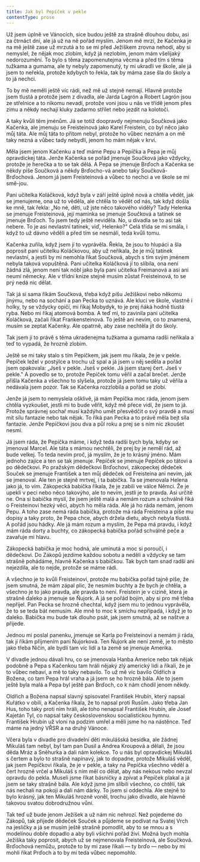 ```yaml
---
title: Jak byl Pepíček v pekle
contentType: prose
---
```


<section>

Už jsem úplně ve Vánocích, sice budou ještě za strašně dlouhou dobu, asi za čtrnáct dní, ale já už na ně pořád myslím. Jenom mě mrzí, že Kačenka je na mě ještě zase už mrzutá a to se mi před Ježíškem zrovna nehodí, aby si nemyslel, že nějak moc zlobím, když já nezlobím, jenom mám všelijaký nedorozumění. To bylo s těma zapomenutejma věcma a před tím s těma tužkama a gumama, ale ty nebyly zapomenutý, ty mi ukradli ve škole, ale já jsem to neřekla, protože kdybych to řekla, tak by máma zase šla do školy a to já nechci.

To by mě neměli ještě víc rádi, než mě už stejně nemají. Hlavně protože jsem tlustá a protože jsem z divadla, ale Jarda Lagrón a Robert Lagrón jsou ze střelnice a to nikomu nevadí, protože voni jsou u nás ve třídě jenom přes zimu a někdy nechají kluky zadarmo střílet nebo jezdit na kolotoči.

A taky kvůli těm jménům. Já se totiž doopravdy nejmenuju Součková jako Kačenka, ale jmenuju se Freisteinová jako Karel Freistein, co byl něco jako můj táta. Ale můj táta to přitom nebyl, protože ho vůbec neznám a on mě taky nezná a vůbec tady nebydlí, jenom ho mám nějak v krvi.

Měla jsem jenom Kačenku a teď máme Pepu a Pepíčka a Pepa je můj opravdickej táta. Jenže Kačenka se pořád jmenuje Součková jako vždycky, protože je herečka a to se tak dělá. A Pepa se jmenuje Brďoch a Kačenka se někdy píše Součková a někdy Brďocho-vá anebo taky Součková-Brďochová. Jenom já jsem Freisteinová a vůbec to nechci a ve škole se mi smě-jou.

Pani učitelka Koláčková, když byla v září ještě úplně nová a chtěla vědět, jak se jmenujeme, ona už to věděla, ale chtěla to vědět od nás, tak když došla ke mně, tak řekla: „No né, děti, už jste něco takového viděly? Tady Helenka se jmenuje Freisteinová, její maminka se jmenuje Součková a tatínek se jmenuje Brďoch. To jsem tedy ještě neviděla. No, u divadla se to asi tak nebere. To je asi nevlastní tatínek, viď, Helenko?" Celá třída se mi smála, i když to už dávno věděli a před tím se nesmáli, teda kvůli tomu.

Kačenka zuřila, když jsem jí to vyprávěla. Řekla, že jsou to hlupáci a šla poprosit pani učitelku Koláčkovou, aby už neříkala, že je můj tatínek nevlastní, a jestli by mi nemohla říkat Součková, abych s tím svým jménem nebyla taková vopuštěná. Pani učitelka Koláčková jí to slíbila, ona není žádná zlá, jenom není tak nóbl jako byla pani učitelka Freimanová a asi ani neumí německy. Ale v třídní knize stejně musím zůstat Freisteinová, to se prý nedá nic dělat.

Tak já si sama říkám Součková, třeba když píšu Ježíškovi nebo někomu jinýmu, nebo na sochání a pan Pecka to uznává. Ale kluci ve škole, vlastně i holky, ty se vždycky opičí, mi říkaj Mobydyk, to je prej ňáká hodně tlustá ryba. Nebo mi říkaj atomová bomba. A teď mi, to zavinila pani učitelka Koláčková, začali říkat Frankensteinová. To ještě ani nevím, co to znamená, musím se zeptat Kačenky. Ale opatrně, aby zase nechtěla jít do školy.

Tak jsem jí to právě s těma ukradenejma tužkama a gumama radši neřikala a teď to vypadá, že hrozně zlobim.

Ještě se mi taky stalo s tím Pepíčkem, jak jsem mu říkala, že je v pekle. Pepíček ležel v postýlce a trochu už spal a já jsem u něj seděla a pořád jsem opakovala: „Jseš v pekle. Jseš v pekle. Já jsem starej čert. Jseš v pekle." A povedlo se to, protože Pepíček tomu věřil a začal brečet. Jenže přišla Kačenka a všechno to slyšela, protože já jsem tomu taky už věřila a nedávala jsem pozor. Tak se Kačenka rozzlobila a pořád se zlobí.

Jenže já jsem to nemyslela ošklivě, já mám Pepíčka moc ráda, jenom jsem chtěla vyzkoušet, jestli mi to bude věřit, když mě přece vidí, že jsem to já. Protože správnej sochař musí každýho umět přesvědčit o svý pravdě a musí mít sílu fantazie nebo tak nějak. To říká pan Pecka a to právě měla bejt síla fantazie. Jenže Pepíčkovi jsou dva a půl roku a prej se s ním nic zkoušet nesmí.

Já jsem ráda, že Pepíčka máme, i když teda radši bych byla, kdyby se jmenoval Marcel. Ale táta s mámou nechtěli, že prej by je neměl rád, až bude velkej. To teda nevím proč, já myslím, že je to krásný jméno. Mám jednoho zajíce a ten se tak jmenuje. Pepíček se jmenuje Pepíček po tátovi a po dědečkovi. Po pražským dědečkovi Brďochovi, zákopeckej dědeček Souček se jmenuje František a ten můj dědeček od Freisteina ani nevím, jak se jmenoval. Ale ten je stejně mrtvej, i ta babička. Ta se jmenovala Helena jako já, to vím. Zákopecká babička říkala, že je zabili ve válce Němci. Že je upekli v peci nebo něco takovýho, ale to nevím, jestli je to pravda. Asi určitě ne. Ona si babička myslí, že jsem ještě malá a nemám rozum a schválně říká o Freisteinovi hezký věci, abych ho měla ráda. Ale já ho ráda nemám, jenom Pepu. A toho zase nemá ráda babička, protože má ráda Freisteina a píše mu dopisy a taky proto, že Pepa chce, abych držela dietu, abych nebyla tlustá. A pořád jsou hádky. Ale já mám rozum a myslím, že Pepa má pravdu, i když mám ráda dorty a buchty, co zákopecká babička pořád schválně peče a zavařuje mi hlavu.

Zákopecká babička je moc hodná, ale uminutá a moc si poroučí, i dědečkovi. Do Zákopů jezdíme každou sobotu a neděli a vždycky se tam strašně pohádáme, hlavně Kačenka s babičkou. Tak bych tam snad radši ani nejezdila, ale to nejde, protože se máme rádi.

A všechno je to kvůli Freisteinovi, protože mu babička pořád tajně píše, že jsem smutná, že mám zápal plic, že nesmím buchty a že bych je chtěla, a všechno je to jako pravda, ale pravda to není. Freistein je v cizině, která je strašně daleko a jmenuje se Ňujork. A já se pořád bojím, aby si pro mě třeba nepřijel. Pan Pecka se hrozně chechtal, když jsem mu to jednou vyprávěla, že to se teda bát nemusím. Ale mně to moc k smíchu nepřipadá, i když je to daleko. Babička mu bude tak dlouho psát, jak jsem smutná, až se naštve a přijede.

Jednou mi poslal panenku, jmenuje se Karla po Freisteinovi a nemám ji ráda, tak jí říkám příjmením pani Ňujorková. Ten Ňujork ale není země, je to město jako třeba Ničín, ale bydlí tam víc lidí a ta země se jmenuje Amerika.

V divadle jednou dávali hru, co se jmenovala Hanba Americe nebo tak nějak podobně a Pepa s Kačenkou tam hráli nějaký zlý americký lidi a říkali, že je to vůbec nebaví, a mě to taky nebavilo. To už mě víc bavilo Oldřich a Božena, co tam Pepa hrál vraha a já jsem se ho hrozně bála. Ale to jsem ještě byla malá a Pepa byl ještě pan Brďoch, co k nám chodil jenom někdy.

Oldřich a Božena napsal slavný spisovatel František Hrubín, který napsal Kuřátko v obilí, a Kačenka říkala, že to napsal proti Rusům. Jako třeba Jan Hus, toho taky proti nim hráli, ale toho nenapsal František Hrubín, ale Josef Kajetán Tyl, co napsal taky československou socialistickou hymnu. František Hrubín už vloni na podzim umřel a měli jsme ho na nástěnce. Teď máme na jedný VŘSR a na druhý Vánoce.

Včera byla v divadle pro divadelní děti mikulášská besídka, ale žádnej Mikuláš tam nebyl, byl tam pan Dusil a Andrea Kroupová a dělali, že jsou děda Mráz a Sněhurka a dali nám kolekce. To u nás byl opravdickej Mikuláš s čertem a bylo to strašně napínavý, jak to dopadne, protože Mikuláš věděl, jak jsem Pepíčkovi říkala, že je v pekle, a taky na Pepíčka všechno věděl a čert hrozně vrčel a Mikuláš s ním měl co dělat, aby nás nekous nebo nevzal opravdu do pekla. Museli jsme říkat básničky a zpívat a Pepíček plakal a já jsem se taky strašně bála. Ale když jsme jim slíbili všechno, co chtěli, tak nás nechali na pokoji a dali nám dárky. To jsem si oddechla. Ale stejně to bylo krásný, jak ten Mikuláš hrozně voněl, trochu jako divadlo, ale hlavně takovou svatou dobrodružnou vůní.

Tak teď už bude jenom Ježíšek a už nám nic nehrozí. Než pojedeme do Zákopů, tak přijede dědeček Souček a půjdeme se podívat na Svatej Vrch na jesličky a já se musím ještě strašně pomodlit, aby to se mnou a s modelínou dobře dopadlo a aby byli všichni pořád živí. Možná bych mohla Ježíška taky poprosit, abych už se nejmenovala Freisteinová, ale Součková. Brďochová nemůžu, protože to by mi zase říkali — ty brďo — nebo by mi mohli říkat Prďoch a to by mi teda vůbec nepomohlo.

</section>
